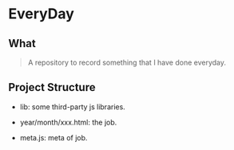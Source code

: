 # EveryDay

## What

> A repository to record something that I have done everyday.

## Project Structure

- lib: some third-party js libraries.

- year/month/xxx.html: the job.

- meta.js: meta of job.

